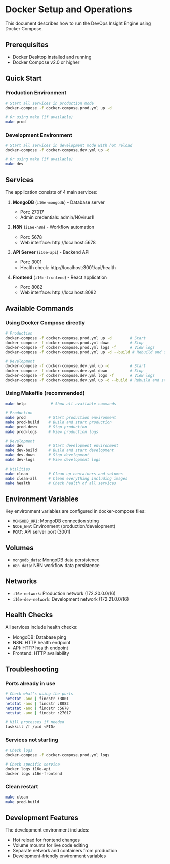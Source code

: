 # Docker Setup and Operations

This document describes how to run the DevOps Insight Engine using Docker Compose.

## Prerequisites

- Docker Desktop installed and running
- Docker Compose v2.0 or higher

## Quick Start

### Production Environment

```bash
# Start all services in production mode
docker-compose -f docker-compose.prod.yml up -d

# Or using make (if available)
make prod
```

### Development Environment

```bash
# Start all services in development mode with hot reload
docker-compose -f docker-compose.dev.yml up -d

# Or using make (if available)
make dev
```

## Services

The application consists of 4 main services:

1. **MongoDB** (`i16e-mongodb`) - Database server

   - Port: 27017
   - Admin credentials: admin/N0virus1!

2. **N8N** (`i16e-n8n`) - Workflow automation

   - Port: 5678
   - Web interface: http://localhost:5678

3. **API Server** (`i16e-api`) - Backend API

   - Port: 3001
   - Health check: http://localhost:3001/api/health

4. **Frontend** (`i16e-frontend`) - React application
   - Port: 8082
   - Web interface: http://localhost:8082

## Available Commands

### Using Docker Compose directly

```bash
# Production
docker-compose -f docker-compose.prod.yml up -d        # Start
docker-compose -f docker-compose.prod.yml down         # Stop
docker-compose -f docker-compose.prod.yml logs -f      # View logs
docker-compose -f docker-compose.prod.yml up -d --build # Rebuild and start

# Development
docker-compose -f docker-compose.dev.yml up -d         # Start
docker-compose -f docker-compose.dev.yml down          # Stop
docker-compose -f docker-compose.dev.yml logs -f       # View logs
docker-compose -f docker-compose.dev.yml up -d --build # Rebuild and start
```

### Using Makefile (recommended)

```bash
make help           # Show all available commands

# Production
make prod          # Start production environment
make prod-build    # Build and start production
make prod-down     # Stop production
make prod-logs     # View production logs

# Development
make dev           # Start development environment
make dev-build     # Build and start development
make dev-down      # Stop development
make dev-logs      # View development logs

# Utilities
make clean         # Clean up containers and volumes
make clean-all     # Clean everything including images
make health        # Check health of all services
```

## Environment Variables

Key environment variables are configured in docker-compose files:

- `MONGODB_URI`: MongoDB connection string
- `NODE_ENV`: Environment (production/development)
- `PORT`: API server port (3001)

## Volumes

- `mongodb_data`: MongoDB data persistence
- `n8n_data`: N8N workflow data persistence

## Networks

- `i16e-network`: Production network (172.20.0.0/16)
- `i16e-dev-network`: Development network (172.21.0.0/16)

## Health Checks

All services include health checks:

- MongoDB: Database ping
- N8N: HTTP health endpoint
- API: HTTP health endpoint
- Frontend: HTTP availability

## Troubleshooting

### Ports already in use

```bash
# Check what's using the ports
netstat -ano | findstr :3001
netstat -ano | findstr :8082
netstat -ano | findstr :5678
netstat -ano | findstr :27017

# Kill processes if needed
taskkill /f /pid <PID>
```

### Services not starting

```bash
# Check logs
docker-compose -f docker-compose.prod.yml logs

# Check specific service
docker logs i16e-api
docker logs i16e-frontend
```

### Clean restart

```bash
make clean
make prod-build
```

## Development Features

The development environment includes:

- Hot reload for frontend changes
- Volume mounts for live code editing
- Separate network and containers from production
- Development-friendly environment variables
